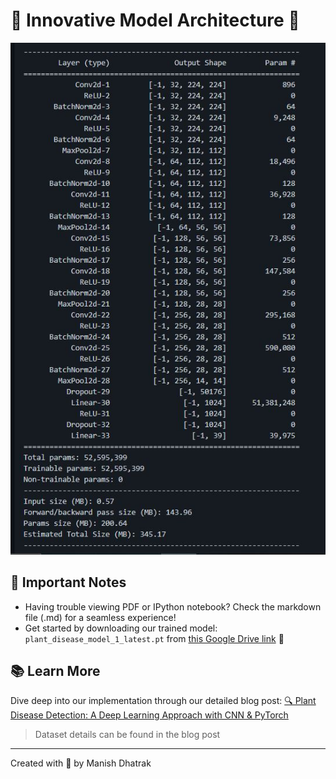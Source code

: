 # 🌱 Innovative Model Architecture 🌿
<center><img src ="model.JPG" alt="Plant Disease Detection Model Architecture"></center>

## 📝 Important Notes 
* Having trouble viewing PDF or IPython notebook? Check the markdown file (.md) for a seamless experience!
* Get started by downloading our trained model: `plant_disease_model_1_latest.pt` from [this Google Drive link](https://drive.google.com/drive/folders/1hTfYfPZ-AB9Wt7KyB3-4LygrMsbbjz5O?usp=sharing) 🚀

## 📚 Learn More
Dive deep into our implementation through our detailed blog post:
<a href="https://medium.com/analytics-vidhya/plant-disease-detection-using-convolutional-neural-networks-and-pytorch-87c00c54c88f" target="_blank">🔍 Plant Disease Detection: A Deep Learning Approach with CNN & PyTorch</a>

> Dataset details can be found in the blog post

---
Created with 💚 by Manish Dhatrak
